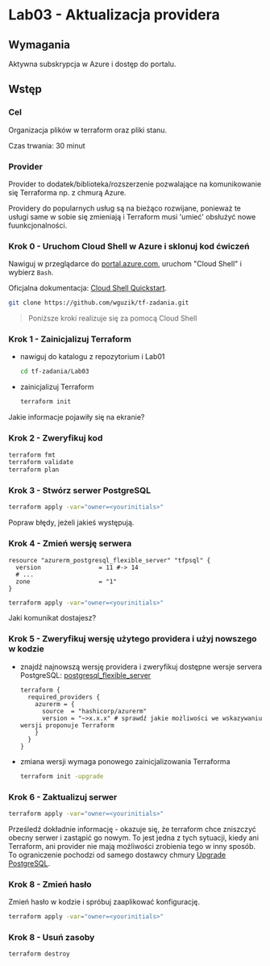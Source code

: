 # Lab03 - Aktualizacja providera

## Wymagania
Aktywna subskrypcja w Azure i dostęp do portalu.

## Wstęp
### Cel
Organizacja plików w terraform oraz pliki stanu.

Czas trwania: 30 minut

### Provider 
Provider to dodatek/biblioteka/rozszerzenie pozwalające na komunikowanie się Terraforma np. z chmurą Azure.

Providery do popularnych usług są na bieżąco rozwijane, ponieważ te usługi same w sobie się zmieniają i Terraform musi 'umieć' obsłużyć nowe fuunkcjonalności.


### Krok 0 - Uruchom Cloud Shell w Azure i sklonuj kod ćwiczeń
Nawiguj w przeglądarce do [portal.azure.com](https://portal.azure.com), uruchom "Cloud Shell" i wybierz `Bash`.

Oficjalna dokumentacja: [Cloud Shell Quickstart](https://github.com/MicrosoftDocs/azure-docs/blob/main/articles/cloud-shell/quickstart.md).

```bash
git clone https://github.com/wguzik/tf-zadania.git
```

> Poniższe kroki realizuje się za pomocą Cloud Shell

### Krok 1 - Zainicjalizuj Terraform
- nawiguj do katalogu z repozytorium i Lab01
  ```bash
  cd tf-zadania/Lab03
  ```

- zainicjalizuj Terraform
  ```bash
  terraform init
  ```

Jakie informacje pojawiły się na ekranie?

### Krok 2 - Zweryfikuj kod

```bash
terraform fmt
terraform validate
terraform plan
```

### Krok 3 - Stwórz serwer PostgreSQL

```bash
terraform apply -var="owner=<yourinitials>"
```

Popraw błędy, jeżeli jakieś występują.

### Krok 4 - Zmień wersję serwera

```hcl
resource "azurerm_postgresql_flexible_server" "tfpsql" {
  version                = 11 #-> 14
  # ...
  zone                   = "1"
}
```

```bash
terraform apply -var="owner=<yourinitials>"
```

Jaki komunikat dostajesz?

### Krok 5 - Zweryfikuj wersję użytego providera i użyj nowszego w kodzie

- znajdź najnowszą wersję providera i zweryfikuj dostępne wersje servera PostgreSQL: [postgresql_flexible_server](https://registry.terraform.io/providers/hashicorp/azurerm/latest/docs/resources/postgresql_flexible_server)
  ```hcl
  terraform {
    required_providers {
      azurerm = {
        source  = "hashicorp/azurerm"
        version = "~>x.x.x" # sprawdź jakie możliwości we wskazywaniu wersji proponuje Terraform
      }
    }
  }
  ```
- zmiana wersji wymaga ponowego zainicjalizowania Terraforma
  ```bash
  terraform init -upgrade
  ```

### Krok 6 - Zaktualizuj serwer


```bash
terraform apply -var="owner=<yourinitials>"
```

Prześledź dokładnie informację - okazuje się, że terraform chce zniszczyć obecny serwer i zastąpić go nowym.
To jest jedna z tych sytuacji, kiedy ani Terraform, ani provider nie mają możliwości zrobienia tego w inny sposób. To ograniczenie pochodzi od samego dostawcy chmury [Upgrade PostgreSQL](https://learn.microsoft.com/en-us/azure/postgresql/single-server/how-to-upgrade-using-dump-and-restore).

### Krok 8 - Zmień hasło

Zmień hasło w kodzie i spróbuj zaaplikować konfigurację.

```bash
terraform apply -var="owner=<yourinitials>"
```

### Krok 8 - Usuń zasoby

```
terraform destroy
```